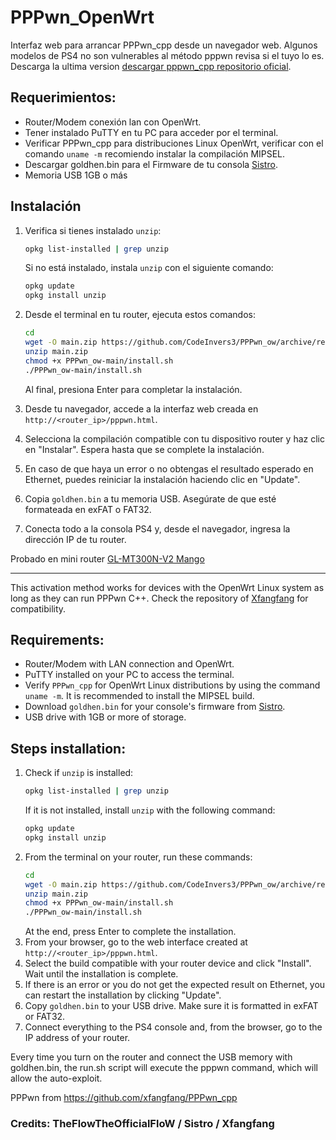 # PPPwn_OpenWrt
Interfaz web para arrancar PPPwn_cpp desde un navegador web.
Algunos modelos de PS4 no son vulnerables al método pppwn revisa si el tuyo lo es.
Descarga la ultima version [descargar pppwn_cpp repositorio oficial](https://nightly.link/xfangfang/PPPwn_cpp/workflows/ci.yaml/main).

## Requerimientos:

- Router/Modem conexión lan con OpenWrt.
- Tener instalado PuTTY en tu PC para acceder por el terminal.
- Verificar PPPwn_cpp para distribuciones Linux OpenWrt, verificar con el comando `uname -m` recomiendo instalar la compilación MIPSEL.
- Descargar goldhen.bin para el Firmware de tu consola [Sistro](https://github.com/SiSTR0/PPPwn/releases).
- Memoria USB 1GB o más

## Instalación

1. Verifica si tienes instalado `unzip`:
    ```sh
    opkg list-installed | grep unzip
    ```
    Si no está instalado, instala `unzip` con el siguiente comando:
    ```sh
    opkg update
    opkg install unzip
    ```
2. Desde el terminal en tu router, ejecuta estos comandos:
    ```sh
    cd
    wget -O main.zip https://github.com/CodeInvers3/PPPwn_ow/archive/refs/heads/main.zip
    unzip main.zip
    chmod +x PPPwn_ow-main/install.sh
    ./PPPwn_ow-main/install.sh
    ```
    Al final, presiona Enter para completar la instalación.

3. Desde tu navegador, accede a la interfaz web creada en `http://<router_ip>/pppwn.html`.
4. Selecciona la compilación compatible con tu dispositivo router y haz clic en "Instalar". Espera hasta que se complete la instalación.
5. En caso de que haya un error o no obtengas el resultado esperado en Ethernet, puedes reiniciar la instalación haciendo clic en "Update".
6. Copia `goldhen.bin` a tu memoria USB. Asegúrate de que esté formateada en exFAT o FAT32.
7. Conecta todo a la consola PS4 y, desde el navegador, ingresa la dirección IP de tu router.


Probado en mini router [GL-MT300N-V2 Mango](https://www.gl-inet.com/products/gl-mt300n-v2/)

---

This activation method works for devices with the OpenWrt Linux system as long as they can run PPPwn C++. Check the repository of [Xfangfang](https://github.com/xfangfang/PPPwn_cpp) for compatibility.

## Requirements:

- Router/Modem with LAN connection and OpenWrt.
- PuTTY installed on your PC to access the terminal.
- Verify `PPPwn_cpp` for OpenWrt Linux distributions by using the command `uname -m`. It is recommended to install the MIPSEL build.
- Download `goldhen.bin` for your console's firmware from [Sistro](https://github.com/SiSTR0/PPPwn/releases).
- USB drive with 1GB or more of storage.

## Steps installation:

1. Check if `unzip` is installed:
    ```sh
    opkg list-installed | grep unzip
    ```
    If it is not installed, install `unzip` with the following command:
    ```sh
    opkg update
    opkg install unzip
    ```
2. From the terminal on your router, run these commands:
    ```sh
    cd
    wget -O main.zip https://github.com/CodeInvers3/PPPwn_ow/archive/refs/heads/main.zip
    unzip main.zip
    chmod +x PPPwn_ow-main/install.sh
    ./PPPwn_ow-main/install.sh
    ```
    At the end, press Enter to complete the installation.
3. From your browser, go to the web interface created at `http://<router_ip>/pppwn.html`.
4. Select the build compatible with your router device and click "Install". Wait until the installation is complete.
5. If there is an error or you do not get the expected result on Ethernet, you can restart the installation by clicking "Update".
6. Copy `goldhen.bin` to your USB drive. Make sure it is formatted in exFAT or FAT32.
7. Connect everything to the PS4 console and, from the browser, go to the IP address of your router.


Every time you turn on the router and connect the USB memory with goldhen.bin, the run.sh script will execute the pppwn command, which will allow the auto-exploit.

PPPwn from https://github.com/xfangfang/PPPwn_cpp

### Credits: TheFlowTheOfficialFloW / Sistro / Xfangfang
